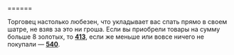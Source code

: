 ======

Торговец настолько любезен, что укладывает вас спать прямо в своем шатре, не взяв за это ни гроша. Если вы приобрели товары на сумму больше 8 золотых, то [**413**](#n_413), если же меньше или вовсе ничего не покупали — [**540**](#n_540).

